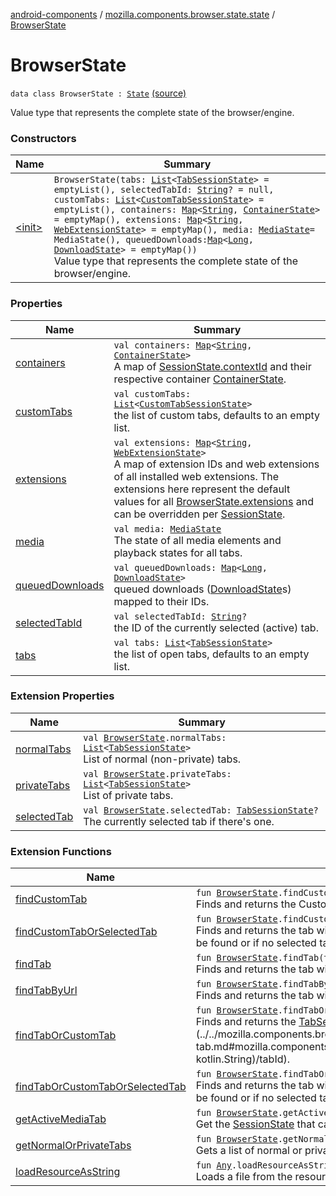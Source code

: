 [android-components](../../index.md) / [mozilla.components.browser.state.state](../index.md) / [BrowserState](./index.md)

# BrowserState

`data class BrowserState : `[`State`](../../mozilla.components.lib.state/-state.md) [(source)](https://github.com/mozilla-mobile/android-components/blob/master/components/browser/state/src/main/java/mozilla/components/browser/state/state/BrowserState.kt#L23)

Value type that represents the complete state of the browser/engine.

### Constructors

| Name | Summary |
|---|---|
| [&lt;init&gt;](-init-.md) | `BrowserState(tabs: `[`List`](https://kotlinlang.org/api/latest/jvm/stdlib/kotlin.collections/-list/index.html)`<`[`TabSessionState`](../-tab-session-state/index.md)`> = emptyList(), selectedTabId: `[`String`](https://kotlinlang.org/api/latest/jvm/stdlib/kotlin/-string/index.html)`? = null, customTabs: `[`List`](https://kotlinlang.org/api/latest/jvm/stdlib/kotlin.collections/-list/index.html)`<`[`CustomTabSessionState`](../-custom-tab-session-state/index.md)`> = emptyList(), containers: `[`Map`](https://kotlinlang.org/api/latest/jvm/stdlib/kotlin.collections/-map/index.html)`<`[`String`](https://kotlinlang.org/api/latest/jvm/stdlib/kotlin/-string/index.html)`, `[`ContainerState`](../-container-state/index.md)`> = emptyMap(), extensions: `[`Map`](https://kotlinlang.org/api/latest/jvm/stdlib/kotlin.collections/-map/index.html)`<`[`String`](https://kotlinlang.org/api/latest/jvm/stdlib/kotlin/-string/index.html)`, `[`WebExtensionState`](../-web-extension-state/index.md)`> = emptyMap(), media: `[`MediaState`](../-media-state/index.md)` = MediaState(), queuedDownloads: `[`Map`](https://kotlinlang.org/api/latest/jvm/stdlib/kotlin.collections/-map/index.html)`<`[`Long`](https://kotlinlang.org/api/latest/jvm/stdlib/kotlin/-long/index.html)`, `[`DownloadState`](../../mozilla.components.browser.state.state.content/-download-state/index.md)`> = emptyMap())`<br>Value type that represents the complete state of the browser/engine. |

### Properties

| Name | Summary |
|---|---|
| [containers](containers.md) | `val containers: `[`Map`](https://kotlinlang.org/api/latest/jvm/stdlib/kotlin.collections/-map/index.html)`<`[`String`](https://kotlinlang.org/api/latest/jvm/stdlib/kotlin/-string/index.html)`, `[`ContainerState`](../-container-state/index.md)`>`<br>A map of [SessionState.contextId](../-session-state/context-id.md) and their respective container [ContainerState](../-container-state/index.md). |
| [customTabs](custom-tabs.md) | `val customTabs: `[`List`](https://kotlinlang.org/api/latest/jvm/stdlib/kotlin.collections/-list/index.html)`<`[`CustomTabSessionState`](../-custom-tab-session-state/index.md)`>`<br>the list of custom tabs, defaults to an empty list. |
| [extensions](extensions.md) | `val extensions: `[`Map`](https://kotlinlang.org/api/latest/jvm/stdlib/kotlin.collections/-map/index.html)`<`[`String`](https://kotlinlang.org/api/latest/jvm/stdlib/kotlin/-string/index.html)`, `[`WebExtensionState`](../-web-extension-state/index.md)`>`<br>A map of extension IDs and web extensions of all installed web extensions. The extensions here represent the default values for all [BrowserState.extensions](extensions.md) and can be overridden per [SessionState](../-session-state/index.md). |
| [media](media.md) | `val media: `[`MediaState`](../-media-state/index.md)<br>The state of all media elements and playback states for all tabs. |
| [queuedDownloads](queued-downloads.md) | `val queuedDownloads: `[`Map`](https://kotlinlang.org/api/latest/jvm/stdlib/kotlin.collections/-map/index.html)`<`[`Long`](https://kotlinlang.org/api/latest/jvm/stdlib/kotlin/-long/index.html)`, `[`DownloadState`](../../mozilla.components.browser.state.state.content/-download-state/index.md)`>`<br>queued downloads ([DownloadState](../../mozilla.components.browser.state.state.content/-download-state/index.md)s) mapped to their IDs. |
| [selectedTabId](selected-tab-id.md) | `val selectedTabId: `[`String`](https://kotlinlang.org/api/latest/jvm/stdlib/kotlin/-string/index.html)`?`<br>the ID of the currently selected (active) tab. |
| [tabs](tabs.md) | `val tabs: `[`List`](https://kotlinlang.org/api/latest/jvm/stdlib/kotlin.collections/-list/index.html)`<`[`TabSessionState`](../-tab-session-state/index.md)`>`<br>the list of open tabs, defaults to an empty list. |

### Extension Properties

| Name | Summary |
|---|---|
| [normalTabs](../../mozilla.components.browser.state.selector/normal-tabs.md) | `val `[`BrowserState`](./index.md)`.normalTabs: `[`List`](https://kotlinlang.org/api/latest/jvm/stdlib/kotlin.collections/-list/index.html)`<`[`TabSessionState`](../-tab-session-state/index.md)`>`<br>List of normal (non-private) tabs. |
| [privateTabs](../../mozilla.components.browser.state.selector/private-tabs.md) | `val `[`BrowserState`](./index.md)`.privateTabs: `[`List`](https://kotlinlang.org/api/latest/jvm/stdlib/kotlin.collections/-list/index.html)`<`[`TabSessionState`](../-tab-session-state/index.md)`>`<br>List of private tabs. |
| [selectedTab](../../mozilla.components.browser.state.selector/selected-tab.md) | `val `[`BrowserState`](./index.md)`.selectedTab: `[`TabSessionState`](../-tab-session-state/index.md)`?`<br>The currently selected tab if there's one. |

### Extension Functions

| Name | Summary |
|---|---|
| [findCustomTab](../../mozilla.components.browser.state.selector/find-custom-tab.md) | `fun `[`BrowserState`](./index.md)`.findCustomTab(tabId: `[`String`](https://kotlinlang.org/api/latest/jvm/stdlib/kotlin/-string/index.html)`): `[`CustomTabSessionState`](../-custom-tab-session-state/index.md)`?`<br>Finds and returns the Custom Tab with the given id. Returns null if no matching tab could be found. |
| [findCustomTabOrSelectedTab](../../mozilla.components.browser.state.selector/find-custom-tab-or-selected-tab.md) | `fun `[`BrowserState`](./index.md)`.findCustomTabOrSelectedTab(customTabId: `[`String`](https://kotlinlang.org/api/latest/jvm/stdlib/kotlin/-string/index.html)`? = null): `[`SessionState`](../-session-state/index.md)`?`<br>Finds and returns the tab with the given id or the selected tab if no id was provided (null). Returns null if no matching tab could be found or if no selected tab exists. |
| [findTab](../../mozilla.components.browser.state.selector/find-tab.md) | `fun `[`BrowserState`](./index.md)`.findTab(tabId: `[`String`](https://kotlinlang.org/api/latest/jvm/stdlib/kotlin/-string/index.html)`): `[`TabSessionState`](../-tab-session-state/index.md)`?`<br>Finds and returns the tab with the given id. Returns null if no matching tab could be found. |
| [findTabByUrl](../../mozilla.components.browser.state.selector/find-tab-by-url.md) | `fun `[`BrowserState`](./index.md)`.findTabByUrl(url: `[`String`](https://kotlinlang.org/api/latest/jvm/stdlib/kotlin/-string/index.html)`): `[`TabSessionState`](../-tab-session-state/index.md)`?`<br>Finds and returns the tab with the given url. Returns null if no matching tab could be found. |
| [findTabOrCustomTab](../../mozilla.components.browser.state.selector/find-tab-or-custom-tab.md) | `fun `[`BrowserState`](./index.md)`.findTabOrCustomTab(tabId: `[`String`](https://kotlinlang.org/api/latest/jvm/stdlib/kotlin/-string/index.html)`): `[`SessionState`](../-session-state/index.md)`?`<br>Finds and returns the [TabSessionState](../-tab-session-state/index.md) or [CustomTabSessionState](../-custom-tab-session-state/index.md) with the given [tabId](../../mozilla.components.browser.state.selector/find-tab-or-custom-tab.md#mozilla.components.browser.state.selector$findTabOrCustomTab(mozilla.components.browser.state.state.BrowserState, kotlin.String)/tabId). |
| [findTabOrCustomTabOrSelectedTab](../../mozilla.components.browser.state.selector/find-tab-or-custom-tab-or-selected-tab.md) | `fun `[`BrowserState`](./index.md)`.findTabOrCustomTabOrSelectedTab(tabId: `[`String`](https://kotlinlang.org/api/latest/jvm/stdlib/kotlin/-string/index.html)`? = null): `[`SessionState`](../-session-state/index.md)`?`<br>Finds and returns the tab with the given id or the selected tab if no id was provided (null). Returns null if no matching tab could be found or if no selected tab exists. |
| [getActiveMediaTab](../../mozilla.components.feature.media.ext/get-active-media-tab.md) | `fun `[`BrowserState`](./index.md)`.getActiveMediaTab(): `[`SessionState`](../-session-state/index.md)`?`<br>Get the [SessionState](../-session-state/index.md) that caused this [MediaState](../-media-state/index.md) (if any). |
| [getNormalOrPrivateTabs](../../mozilla.components.browser.state.selector/get-normal-or-private-tabs.md) | `fun `[`BrowserState`](./index.md)`.getNormalOrPrivateTabs(private: `[`Boolean`](https://kotlinlang.org/api/latest/jvm/stdlib/kotlin/-boolean/index.html)`): `[`List`](https://kotlinlang.org/api/latest/jvm/stdlib/kotlin.collections/-list/index.html)`<`[`TabSessionState`](../-tab-session-state/index.md)`>`<br>Gets a list of normal or private tabs depending on the requested type. |
| [loadResourceAsString](../../mozilla.components.support.test.file/kotlin.-any/load-resource-as-string.md) | `fun `[`Any`](https://kotlinlang.org/api/latest/jvm/stdlib/kotlin/-any/index.html)`.loadResourceAsString(path: `[`String`](https://kotlinlang.org/api/latest/jvm/stdlib/kotlin/-string/index.html)`): `[`String`](https://kotlinlang.org/api/latest/jvm/stdlib/kotlin/-string/index.html)<br>Loads a file from the resources folder and returns its content as a string object. |
